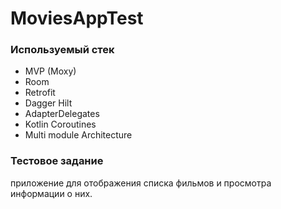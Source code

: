 # MoviesAppTest
### Используемый стек
* MVP (Moxy)
* Room
* Retrofit
* Dagger Hilt
* AdapterDelegates 
* Kotlin Coroutines
* Multi module Architecture

### Тестовое задание 
приложение для отображения списка фильмов и просмотра информации о них.
